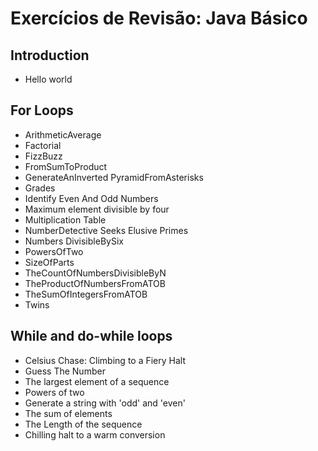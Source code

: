 # Exercícios de Revisão: Java Básico

## Introduction

- Hello world 

## For Loops

- ArithmeticAverage
- Factorial
- FizzBuzz
- FromSumToProduct
- GenerateAnInverted PyramidFromAsterisks
- Grades
- Identify Even And Odd Numbers
- Maximum element divisible by four
- Multiplication Table
- NumberDetective Seeks Elusive Primes
- Numbers DivisibleBySix
- PowersOfTwo
- SizeOfParts
- TheCountOfNumbersDivisibleByN
- TheProductOfNumbersFromATOB
- TheSumOfIntegersFromATOB
- Twins


## While and do-while loops

- Celsius Chase: Climbing to a Fiery Halt
- Guess The Number
- The largest element of a sequence
- Powers of two
- Generate a string with 'odd' and 'even'
- The sum of elements
- The Length of the sequence
- Chilling halt to a warm conversion



